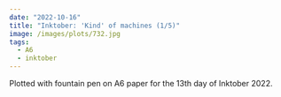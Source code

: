 ```yaml
---
date: "2022-10-16"
title: "Inktober: 'Kind' of machines (1/5)"
image: /images/plots/732.jpg
tags:
  - A6
  - inktober
---
```


Plotted with fountain pen on A6 paper for the 13th day of Inktober 2022.
